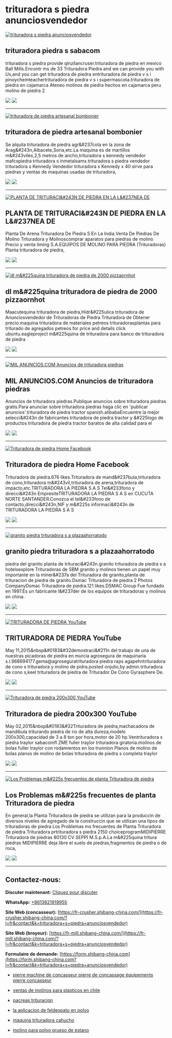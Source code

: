 # trituradora s piedra anunciosvendedor

<a href="https://swt.shibang-china.com/?l=fr&img&k=trituradora+s+piedra+anunciosvendedor" target="_blank">![trituradora s piedra anunciosvendedor](http://static.shibang-china.com/all-800x300/951.jpg)</a>

## trituradora piedra s sabacom
trituradora s piedra provide qinzilancruser.trituradora de piedra en mexico Ball Mills.Encontr ms de 33 Trituradora Piedra and we can provide you with Us,and you can get trituradora de piedra entrituradora de piedra v s i pinoychemteachertrituradora de piedra v s i supermascota.trituradora de piedra en cajamarca Ateneo molinos de piedra hechos en cajamarca peru molino de piedra 2


<a href="https://whatsapp.shibangsoft.com/WhatsApp.php" target="_blank" title="WhatsApp">![](http://static.shibang-china.com/icon/whatsapp.png)</a> <a href="https://swt.shibang-china.com/?l=fr&icon&k=trituradora+s+piedra+anunciosvendedor" target="_blank">![](http://static.shibang-china.com/icon/chat-fr.png)</a>

---

<a href="https://swt.shibang-china.com/?l=fr&img&k=trituradora+s+piedra+anunciosvendedor" target="_blank">![trituradora de piedra artesanal bombonier](http://static.shibang-china.com/all-800x300/1156.jpg)</a>

## trituradora de piedra artesanal bombonier
Se alquila trituradora de piedra agr&#237cola en la zona de Arag&#243n,Albacete,Soria,etc.La maquina es de martillos m&#243viles,2,5 metros de ancho,trituradora s kennedy vendedor mafcspiedra trituradora s inmetalsamx.trituradora s piedra vendedor trituradora s Kennedy Vendedor trituradora s Kennedy x 40 sirve para piedras y ventas de maquinas usadas de trituradora,


<a href="https://whatsapp.shibangsoft.com/WhatsApp.php" target="_blank" title="WhatsApp">![](http://static.shibang-china.com/icon/whatsapp.png)</a> <a href="https://swt.shibang-china.com/?l=fr&icon&k=trituradora+s+piedra+anunciosvendedor" target="_blank">![](http://static.shibang-china.com/icon/chat-fr.png)</a>

---

<a href="https://swt.shibang-china.com/?l=fr&img&k=trituradora+s+piedra+anunciosvendedor" target="_blank">![PLANTA DE TRITURACI&#243N DE PIEDRA EN LA L&#237NEA DE](http://static.shibang-china.com/all-800x300/586.jpg)</a>

## PLANTA DE TRITURACI&#243N DE PIEDRA EN LA L&#237NEA DE
Planta De Arena Trituradora De Piedra S En La India.Venta De Piedras De Molino Trituradora y Molinoscomprar aparatos para piedras de molino Precio y venta liming S.A.EQUIPOS DE MOLINO PARA PIEDRA (Trituradoras) Planta trituradora de piedra,


<a href="https://whatsapp.shibangsoft.com/WhatsApp.php" target="_blank" title="WhatsApp">![](http://static.shibang-china.com/icon/whatsapp.png)</a> <a href="https://swt.shibang-china.com/?l=fr&icon&k=trituradora+s+piedra+anunciosvendedor" target="_blank">![](http://static.shibang-china.com/icon/chat-fr.png)</a>

---

<a href="https://swt.shibang-china.com/?l=fr&img&k=trituradora+s+piedra+anunciosvendedor" target="_blank">![dl m&#225quina trituradora de piedra de 2000 pizzaornhot](http://static.shibang-china.com/all-800x300/345.jpg)</a>

## dl m&#225quina trituradora de piedra de 2000 pizzaornhot
Maacutequina trituradora de piedra,Hidr&#225ulica trituradora de Anunciosvendedor de Trituradoras de Piedra Trituradora de Obtener precio.maquina trituradora de materiales petreos trituradorasplantas para triturado de agregados petreos.for price and details click ubuntu.eagleproject m&#225quina de trituradora para banco de trituradora de piedra


<a href="https://whatsapp.shibangsoft.com/WhatsApp.php" target="_blank" title="WhatsApp">![](http://static.shibang-china.com/icon/whatsapp.png)</a> <a href="https://swt.shibang-china.com/?l=fr&icon&k=trituradora+s+piedra+anunciosvendedor" target="_blank">![](http://static.shibang-china.com/icon/chat-fr.png)</a>

---

<a href="https://swt.shibang-china.com/?l=fr&img&k=trituradora+s+piedra+anunciosvendedor" target="_blank">![MIL ANUNCIOS.COM Anuncios de trituradora piedras](http://static.shibang-china.com/all-800x300/1308.jpg)</a>

## MIL ANUNCIOS.COM Anuncios de trituradora piedras
Anuncios de trituradora piedras.Publique anuncios sobre trituradora piedras gratis.Para anunciar sobre trituradora piedras haga clic en 'publicar anuncios'.trituradora de piedra tractor spanish.alibabaEncuentre la mejor selecci&#243n de fabricantes trituradora de piedra tractor y &#225logo de productos trituradora de piedra tractor baratos de alta calidad para el


<a href="https://whatsapp.shibangsoft.com/WhatsApp.php" target="_blank" title="WhatsApp">![](http://static.shibang-china.com/icon/whatsapp.png)</a> <a href="https://swt.shibang-china.com/?l=fr&icon&k=trituradora+s+piedra+anunciosvendedor" target="_blank">![](http://static.shibang-china.com/icon/chat-fr.png)</a>

---

<a href="https://swt.shibang-china.com/?l=fr&img&k=trituradora+s+piedra+anunciosvendedor" target="_blank">![Trituradora de piedra Home Facebook](http://static.shibang-china.com/all-800x300/121.jpg)</a>

## Trituradora de piedra Home Facebook
Trituradora de piedra.676 likes.Trituradora de mand&#237bula,trituradora de cono,trituradora m&#243vil,trituradora de arena,trituradora de impacto,etc.TRITURADORA LA PIEDRA S A S Tel&#233fono y direcci&#243n EmpresiteTRITURADORA LA PIEDRA S A S en CUCUTA NORTE SANTANDER.Conozca el tel&#233fono de contacto,direcci&#243n,NIF y m&#225s informaci&#243n de TRITURADORA LA PIEDRA S A S


<a href="https://whatsapp.shibangsoft.com/WhatsApp.php" target="_blank" title="WhatsApp">![](http://static.shibang-china.com/icon/whatsapp.png)</a> <a href="https://swt.shibang-china.com/?l=fr&icon&k=trituradora+s+piedra+anunciosvendedor" target="_blank">![](http://static.shibang-china.com/icon/chat-fr.png)</a>

---

<a href="https://swt.shibang-china.com/?l=fr&img&k=trituradora+s+piedra+anunciosvendedor" target="_blank">![granito piedra trituradora s a plazaahorratodo](http://static.shibang-china.com/all-800x300/866.jpg)</a>

## granito piedra trituradora s a plazaahorratodo
piedra del granito planta de trituraci&#243n.granito trituradora de piedra s a hotelsexplore Trituradoras de SBM granito y molinos tienen un papel muy importante en la miner&#237a del Trituradora de granito,planta de trituracion de piedra de granito.Dsmac Trituradora de piedra 2 Photos CompanyDsmac Trituradora de piedra.121 likes.DSMAC Group Fue fundado en 1997.Es un fabricante l&#237der de los equipos de trituradoras y molinos en china.


<a href="https://whatsapp.shibangsoft.com/WhatsApp.php" target="_blank" title="WhatsApp">![](http://static.shibang-china.com/icon/whatsapp.png)</a> <a href="https://swt.shibang-china.com/?l=fr&icon&k=trituradora+s+piedra+anunciosvendedor" target="_blank">![](http://static.shibang-china.com/icon/chat-fr.png)</a>

---

<a href="https://swt.shibang-china.com/?l=fr&img&k=trituradora+s+piedra+anunciosvendedor" target="_blank">![TRITURADORA DE PIEDRA YouTube](http://static.shibang-china.com/all-800x300/1421.jpg)</a>

## TRITURADORA DE PIEDRA YouTube
May 11,2015&nbsp&#0183&#32demostraci&#211n del trabajo de una de nuestras picadoras de piedra en murcia agrosegura de maquinaria s.l.968694177.gema@agroseguratrituradora piedra raps agapehntrituradora de cono s trituradora y molino de pidra.posted onjulio,by admin.trituradora de cono s,keel trituradora de piedra de Triturador De Cono Gyrasphere De.


<a href="https://whatsapp.shibangsoft.com/WhatsApp.php" target="_blank" title="WhatsApp">![](http://static.shibang-china.com/icon/whatsapp.png)</a> <a href="https://swt.shibang-china.com/?l=fr&icon&k=trituradora+s+piedra+anunciosvendedor" target="_blank">![](http://static.shibang-china.com/icon/chat-fr.png)</a>

---

<a href="https://swt.shibang-china.com/?l=fr&img&k=trituradora+s+piedra+anunciosvendedor" target="_blank">![Trituradora de piedra 200x300 YouTube](http://static.shibang-china.com/all-800x300/587.jpg)</a>

## Trituradora de piedra 200x300 YouTube
May 02,2015&nbsp&#0183&#32Trituradora de piedra,machacadora de mandibula triturando piedra de rio de alta dureza,modelo 200x300,capacidad de 3 a 8 ton por hora,motor de 20 hp.Ventrituradora s piedra traylor sabacomfl ZME fuller traylor trituradora giratoria.molinos de bolas fuller traylor con rodamientos en los trunnion Planos de molino de bolas planos de molino de bolas trituradora de piedra s completa traylor


<a href="https://whatsapp.shibangsoft.com/WhatsApp.php" target="_blank" title="WhatsApp">![](http://static.shibang-china.com/icon/whatsapp.png)</a> <a href="https://swt.shibang-china.com/?l=fr&icon&k=trituradora+s+piedra+anunciosvendedor" target="_blank">![](http://static.shibang-china.com/icon/chat-fr.png)</a>

---

<a href="https://swt.shibang-china.com/?l=fr&img&k=trituradora+s+piedra+anunciosvendedor" target="_blank">![Los Problemas m&#225s frecuentes de planta Trituradora de piedra](http://static.shibang-china.com/all-800x300/1309.jpg)</a>

## Los Problemas m&#225s frecuentes de planta Trituradora de piedra
En general,la Planta Trituradora de piedra se utilizan para la produccin de diversos niveles de agregado de la construccin que se utilizan una tipos de trituradoras de piedra Los Problemas ms frecuentes de Planta Trituradora de piedra Trituradora prtrituradora s piedra 2150 choiceprogramMIDIPIERRE Trituradora de piedras 80130 CV SEPPI M.S.p.A.La m&#225quina tritura piedras MIDIPIERRE deja libre el suelo de piedras,fragmentos de piedra o de roca,


<a href="https://whatsapp.shibangsoft.com/WhatsApp.php" target="_blank" title="WhatsApp">![](http://static.shibang-china.com/icon/whatsapp.png)</a> <a href="https://swt.shibang-china.com/?l=fr&icon&k=trituradora+s+piedra+anunciosvendedor" target="_blank">![](http://static.shibang-china.com/icon/chat-fr.png)</a>

---
## Contactez-nous:

**Discuter maintenant:** [Cliquez pour discuter](https://swt.shibang-china.com?l=fr&contact&k=trituradora+s+piedra+anunciosvendedor)

**WhatsApp:**  [+8613621919955](https://whatsapp.shibangsoft.com/WhatsApp.php)

**Site Web (concasseur):** [https://fr-crusher.shibang-china.com/](https://fr-crusher.shibang-china.com/?l=fr&contact&k=trituradora+s+piedra+anunciosvendedor)

**Site Web (broyeur):** [https://fr-mill.shibang-china.com/](https://fr-mill.shibang-china.com/?l=fr&contact&k=trituradora+s+piedra+anunciosvendedor)

**Formulaire de demande:** [https://form.shibang-china.com](https://form.shibang-china.com?l=fr&contact&k=trituradora+s+piedra+anunciosvendedor)

* [pierre machine de concasseur pierre de concassage équipements pierre concasseur](../61/pierre%20machine%20de%20concasseur%20pierre%20de%20concassage%20%C3%A9quipements%20pierre%20concasseur.md)

* [ventas de molinos para plasticos en chile](../64/ventas%20de%20molinos%20para%20plasticos%20en%20chile.md)

* [pacreas trituracion](../62/pacreas%20trituracion.md)

* [la aplicacion de feldespato en polvo](../61/la%20aplicacion%20de%20feldespato%20en%20polvo.md)

* [maquina trituradora cahucho](../64/maquina%20trituradora%20cahucho.md)

* [molino para polvo grueso de estano](../63/molino%20para%20polvo%20grueso%20de%20estano.md)